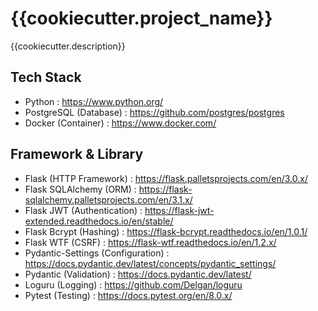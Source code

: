# {{cookiecutter.project_name}}

{{cookiecutter.description}}

## Tech Stack

-   Python : https://www.python.org/
-   PostgreSQL (Database) : https://github.com/postgres/postgres
-   Docker (Container) : https://www.docker.com/

## Framework & Library

-   Flask (HTTP Framework) : https://flask.palletsprojects.com/en/3.0.x/
-   Flask SQLAlchemy (ORM) : https://flask-sqlalchemy.palletsprojects.com/en/3.1.x/
-   Flask JWT (Authentication) : https://flask-jwt-extended.readthedocs.io/en/stable/
-   Flask Bcrypt (Hashing) : https://flask-bcrypt.readthedocs.io/en/1.0.1/
-   Flask WTF (CSRF) : https://flask-wtf.readthedocs.io/en/1.2.x/
-   Pydantic-Settings (Configuration) : https://docs.pydantic.dev/latest/concepts/pydantic_settings/
-   Pydantic (Validation) : https://docs.pydantic.dev/latest/
-   Loguru (Logging) : https://github.com/Delgan/loguru
-   Pytest (Testing) : https://docs.pytest.org/en/8.0.x/

